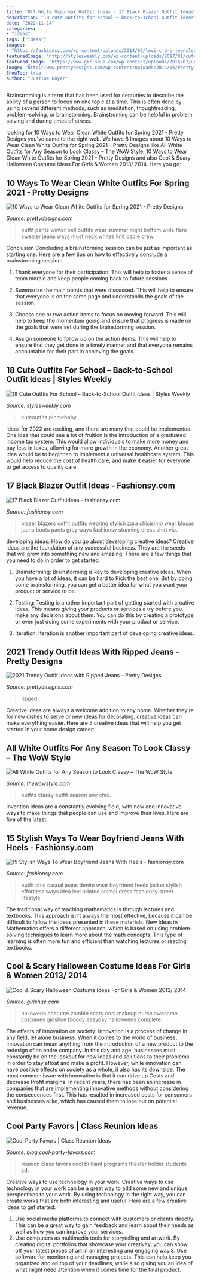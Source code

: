 ```yaml
---
title: "Off White Vapormax Outfit Ideas - 17 Black Blazer Outfit Ideas"
description: "18 cute outfits for school – back-to-school outfit ideas"
date: "2022-11-14"
categories:
- "ideas"
tags: ["ideas"]
images:
- "https://fashionsy.com/wp-content/uploads/2014/09/levi-c-b-s-jeanslook-main-single-630x924.jpg"
featuredImage: "http://stylesweekly.com/wp-content/uploads/2017/01/cute-outfits-for-school-back-to-school-outfit-ideas-6.jpg"
featured_image: "https://www.girlshue.com/wp-content/uploads/2016/07/unnamed-file-2394.jpg"
image: "http://www.prettydesigns.com/wp-content/uploads/2014/04/Pretty-Ripped-Jeans-Outfit.jpg"
ShowToc: true
author: "Justine Boyer"
---
```



Brainstroming is a term that has been used for centuries to describe the ability of a person to focus on one topic at a time. This is often done by using several different methods, such as meditation, thoughtreading, problem-solving, or brainstorming. Brainstroming can be helpful in problem solving and during times of stress.

	

		
looking for 10 Ways to Wear Clean White Outfits for Spring 2021 - Pretty Designs you've came to the right web. We have 8 Images about 10 Ways to Wear Clean White Outfits for Spring 2021 - Pretty Designs like All White Outfits for Any Season to Look Classy – The WoW Style, 10 Ways to Wear Clean White Outfits for Spring 2021 - Pretty Designs and also Cool &amp; Scary Halloween Costume Ideas For Girls &amp; Women 2013/ 2014. Here you go:
		
    
## 10 Ways To Wear Clean White Outfits For Spring 2021 - Pretty Designs

<img loading=lazy src="http://www.prettydesigns.com/wp-content/uploads/2014/01/White-Outfit-crew-neck-white-sweater-with-white-pants.jpg" onerror="this.onerror=null;this.src='https://tse2.mm.bing.net/th?id=OIP.v52ZsuvITwNrb6l-NHHcdQHaLG&amp;pid=15.1';" alt="10 Ways to Wear Clean White Outfits for Spring 2021 - Pretty Designs">

_Source: prettydesigns.com_

>outfit pants winter bell outfits wear summer night bottom wide flare sweater jeans ways must neck whites knit cable crew. 

	

Conclusion
Concluding a brainstorming session can be just as important as starting one. Here are a few tips on how to effectively conclude a brainstorming session:
1. Thank everyone for their participation. This will help to foster a sense of team morale and keep people coming back to future sessions.

2. Summarize the main points that were discussed. This will help to ensure that everyone is on the same page and understands the goals of the session.

3. Choose one or two action items to focus on moving forward. This will help to keep the momentum going and ensure that progress is made on the goals that were set during the brainstorming session.

4. Assign someone to follow up on the action items. This will help to ensure that they get done in a timely manner and that everyone remains accountable for their part in achieving the goals.

    
## 18 Cute Outfits For School – Back-to-School Outfit Ideas | Styles Weekly

<img loading=lazy src="http://stylesweekly.com/wp-content/uploads/2017/01/cute-outfits-for-school-back-to-school-outfit-ideas-6.jpg" onerror="this.onerror=null;this.src='https://tse4.mm.bing.net/th?id=OIP._y3uj-IS0I2h4VPJvaCdDwHaGH&amp;pid=15.1';" alt="18 Cute Outfits For School – Back-to-School Outfit Ideas | Styles Weekly">

_Source: stylesweekly.com_

>cuteoutfits pinmebaby. 

	

ideas for 2022 are exciting, and there are many that could be implemented. One idea that could see a lot of fruition is the introduction of a graduated income tax system. This would allow individuals to make more money and pay less in taxes, allowing for more growth in the economy. Another great idea would be to beginnen to implement a universal healthcare system. This would help reduce the cost of health care, and make it easier for everyone to get access to quality care.

    
## 17 Black Blazer Outfit Ideas - Fashionsy.com

<img loading=lazy src="http://fashionsy.com/wp-content/uploads/2013/11/hm-camisas-blusas-zara-jeanslook-main-single-630x913.jpg" onerror="this.onerror=null;this.src='https://tse3.mm.bing.net/th?id=OIP.u48DRROTGw9bDbxHY7IeHwHaKu&amp;pid=15.1';" alt="17 Black Blazer Outfit Ideas - fashionsy.com">

_Source: fashionsy.com_

>blazer blazers outfit outfits wearing stylish zara chicisimo wear blusas jeans boots pants grey ways fashionsy stunning dress shirt via. 

	

developing ideas: How do you go about developing creative ideas?
Creative ideas are the foundation of any successful business. They are the seeds that will grow into something new and amazing. There are a few things that you need to do in order to get started:
1. Brainstorming: Brainstorming is key to developing creative ideas. When you have a lot of ideas, it can be hard to Pick the best one. But by doing some brainstorming, you can get a better idea for what you want your product or service to be.

2. Testing: Testing is another important part of getting started with creative ideas. This means giving your products or services a try before you make any decisions about them. You can do this by creating a prototype or even just doing some experiments with your product or service.

3. Iteration: Iteration is another important part of developing creative ideas.

    
## 2021 Trendy Outfit Ideas With Ripped Jeans - Pretty Designs

<img loading=lazy src="http://www.prettydesigns.com/wp-content/uploads/2014/04/Pretty-Ripped-Jeans-Outfit.jpg" onerror="this.onerror=null;this.src='https://tse4.mm.bing.net/th?id=OIP.4_DKAixZQL16NOMEKfToUAHaKy&amp;pid=15.1';" alt="2021 Trendy Outfit Ideas with Ripped Jeans - Pretty Designs">

_Source: prettydesigns.com_

>ripped. 

	

Creative ideas are always a welcome addition to any home. Whether they're for new dishes to serve or new ideas for decorating, creative ideas can make everything easier. Here are 5 creative ideas that will help you get started in your home design career: 

    
## All White Outfits For Any Season To Look Classy – The WoW Style

<img loading=lazy src="http://thewowstyle.com/wp-content/uploads/2016/02/All-White-Outfit.jpg" onerror="this.onerror=null;this.src='https://tse1.mm.bing.net/th?id=OIP.oxN2CkKmlExV1wp-4yj4kgHaNj&amp;pid=15.1';" alt="All White Outfits for Any Season to Look Classy – The WoW Style">

_Source: thewowstyle.com_

>outfits classy outfit season any chic. 

	

Invention ideas are a constantly evolving field, with new and innovative ways to make things that people can use and improve their lives. Here are five of the latest:

    
## 15 Stylish Ways To Wear Boyfriend Jeans With Heels - Fashionsy.com

<img loading=lazy src="https://fashionsy.com/wp-content/uploads/2014/09/levi-c-b-s-jeanslook-main-single-630x924.jpg" onerror="this.onerror=null;this.src='https://tse2.mm.bing.net/th?id=OIP.ehunxY1rbbq1RwIRk1OF1gHaK3&amp;pid=15.1';" alt="15 Stylish Ways To Wear Boyfriend Jeans With Heels - fashionsy.com">

_Source: fashionsy.com_

>outfit chic casual jeans denim wear boyfriend heels jacket stylish effortless ways idea levi printed animal dress fashionsy street lifestyle. 

	

The traditional way of teaching mathematics is through lectures and textbooks. This approach isn't always the most effective, because it can be difficult to follow the ideas presented in these materials. New Ideas in Mathematics offers a different approach, which is based on using problem-solving techniques to learn more about the math concepts. This type of learning is often more fun and efficient than watching lectures or reading textbooks.

    
## Cool &amp; Scary Halloween Costume Ideas For Girls &amp; Women 2013/ 2014

<img loading=lazy src="https://www.girlshue.com/wp-content/uploads/2016/07/unnamed-file-2394.jpg" onerror="this.onerror=null;this.src='https://tse1.mm.bing.net/th?id=OIP.nfpWcv5FZxgwfoMMOkukWwAAAA&amp;pid=15.1';" alt="Cool &amp; Scary Halloween Costume Ideas For Girls &amp; Women 2013/ 2014">

_Source: girlshue.com_

>halloween costume zombie scary cool makeup nurse awesome costumes girlshue bloody easyday halloweens complete. 

	

The effects of innovation on society:
Innovation is a process of change in any field, let alone business. When it comes to the world of business, innovation can mean anything from the introduction of a new product to the redesign of an entire company. In this day and age, businesses must constantly be on the lookout for new ideas and solutions to their problems in order to stay afloat and make a profit.
However, while innovation can have positive effects on society as a whole, it also has its downside. The most common issue with innovation is that it can drive up Costs and decrease Profit margins. In recent years, there has been an increase in companies that are implementing innovative methods without considering the consequences first. This has resulted in increased costs for consumers and businesses alike, which has caused them to lose out on potential revenue.

    
## Cool Party Favors | Class Reunion Ideas

<img loading=lazy src="http://blog.cool-party-favors.com/wp-content/uploads/Class-reunion-40-e1500240253574.jpg" onerror="this.onerror=null;this.src='https://tse2.mm.bing.net/th?id=OIP.Sgez67_GkdKV308vZAf_zwHaJ4&amp;pid=15.1';" alt="Cool Party Favors | Class Reunion Ideas">

_Source: blog.cool-party-favors.com_

>reunion class favors cool brilliant programs theater holder students cd. 

	

Creative ways to use technology in your work.
Creative ways to use technology in your work can be a great way to add some new and unique perspectives to your work. By using technology in the right way, you can create works that are both interesting and useful. Here are a few creative ideas to get started: 
1. Use social media platforms to connect with customers or clients directly. This can be a great way to gain feedback and learn about their needs as well as how you can improve your services.
2. Use computers as multimedia tools for storytelling and artwork. By creating digital portfolios that showcase your creativity, you can show off your latest pieces of art in an interesting and engaging way.3. Use software for monitoring and managing projects. This can help keep you organized and on top of your deadlines, while also giving you an idea of what might need attention when it comes time for the final product.
